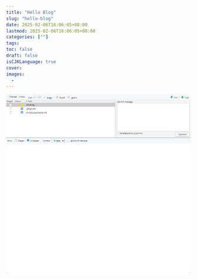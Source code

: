 ```yaml
---
title: "Hello Blog"
slug: "hello-blog"
date: 2025-02-06T16:06:05+08:00
lastmod: 2025-02-06T16:06:05+08:00
categories: [""]
tags:
toc: false
draft: false
isCJKLanguage: true
cover: 
images: 
  - 
---
```




<!--more-->

![](file-20250206160626362.png)